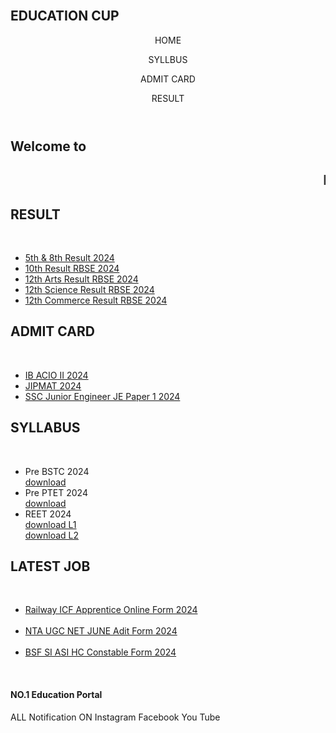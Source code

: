 <html lang="en">
<head>
    <meta charset="UTF-8">
    <meta name="viewport" content="width=device-width, initial-scale=1.0">
    <title>EDUCATION CUP</title>
    <link rel="stylesheet" href="style.css">
</head>
<body>
    <div class="title">
        <br>
        <h2>EDUCATION CUP</h2>
    </div>
<header>
    <div class="navbar">
        <p>HOME</p>
        <p>SYLLBUS</p>
        <p>ADMIT CARD</p>
        <p>RESULT</p>
    </div>
</header>
<div class="sub-title">
    <h2>Welcome to</h2>
    <h2><marquee>NO.1 Education Portal</marquee></h2>
</div>
<div class="tab-section">
    <div class="box1 box">
        <h2>RESULT</h2>
        <br>
        <ul class="result-box">
            <li> <a href="http://rajshaladarpan.nic.in/Class5th_8thExam/Home/HomePage.aspx#">5th & 8th Result 2024</a> </li>
            <li> <a href="https://rajasthan-10th-result.indiaresults.com/rj/bser/class-10-result-2024/mquery.htm">10th Result RBSE 2024</a> </li>
            <li> <a href="https://rj-12-arts-result.indiaresults.com/rj/bser/class-12-arts-result-2024/mquery.htm">12th Arts Result RBSE 2024</a></li>
            <li> <a href="https://rj-12-science-result.indiaresults.com/rj/bser/class-12-science-result-2024/mquery.htm">12th Science Result RBSE 2024</a></li>
            <li> <a href="https://rj-12-commerce-result.indiaresults.com/rj/bser/class-12-commerce-result-2024/mquery.htm">12th Commerce Result RBSE 2024</a></li>
        </ul>
    </div>
    <div class="box2 box">
        <h2>ADMIT CARD</h2>
        <br>
        <ul class="result-box">
            <li> <a href="https://cdn.digialm.com/EForms/configuredHtml/1258/86382/login.html">IB ACIO II 2024</a></li>
            <li> <a href="https://exams.nta.ac.in/JIPMAT/">JIPMAT 2024</a></li>
            <LI> <a href="https://ssc.gov.in/">SSC Junior Engineer JE Paper 1 2024</a></LI>
        </ul>
    </div>
    <div class="box3 box">
        <h2>SYLLABUS</h2>
        <br>
        <ul class="result-box">
            <li>Pre BSTC 2024</li>
            <a href="pre.bstc.syllabus.pdf" download class="download-btn">download</a>
            <br>
            <li>Pre PTET 2024</li>
            <a href="ptet.syllabus.pdf" download class="download-btn">download</a>
            <br>
            <li>REET 2024</li>
            <a href="reetlevel1.syllabus.pdf" download class="download-btn">download L1</a>
            <br>
            <a href="reetlevel2.syllabus.pdf" download class="download-btn">download L2</a>
        </ul>
    </div>
    <div class="box4 box">
        <h2>LATEST JOB</h2>
        <br>
        <ul class="result-box">
            <li> <a href="https://icf.indianrailways.gov.in/">Railway ICF Apprentice Online Form 2024</a></li>
            <br>
            <li> <a href="https://ugcnet.ntaonline.in/">NTA UGC NET JUNE Adit Form 2024</a></li>
            <br>
            <li> <a href="https://rectt.bsf.gov.in/">BSF SI ASI HC Constable Form 2024</a></li>
        </ul>
    </div>
</div>
<footer>
    <div class="foot-panel">
        <br>
        <h4>NO.1 Education Portal</h4>
        ALL Notification ON
        Instagram
        Facebook
        You Tube
    </div>
</footer>
</body>
</html>
